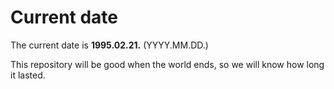 # Current date

The current date is **1995.02.21.** (YYYY.MM.DD.)

This repository will be good when the world ends, so we will know how long it lasted.
